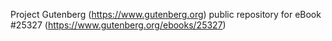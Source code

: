 Project Gutenberg (https://www.gutenberg.org) public repository for eBook #25327 (https://www.gutenberg.org/ebooks/25327)
